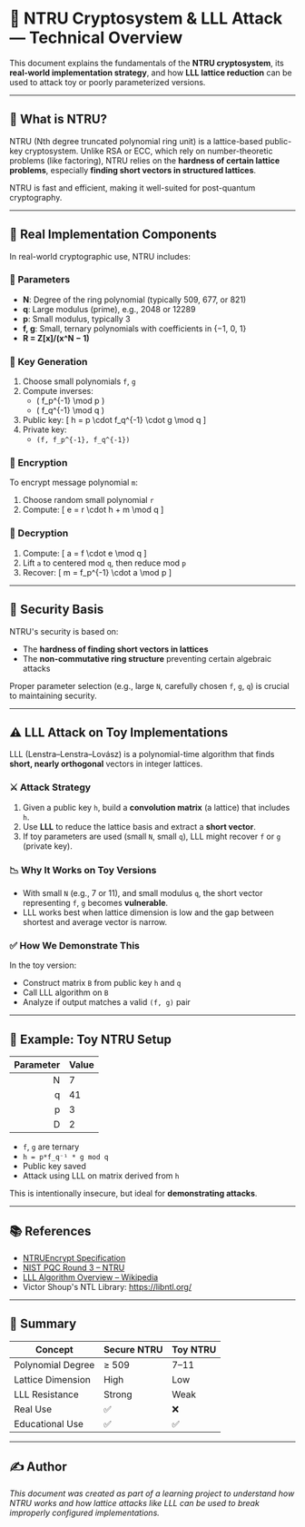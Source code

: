 # 🔐 NTRU Cryptosystem & LLL Attack — Technical Overview

This document explains the fundamentals of the **NTRU cryptosystem**, its **real-world implementation strategy**, and how **LLL lattice reduction** can be used to attack toy or poorly parameterized versions.

---

## 📌 What is NTRU?

NTRU (Nth degree truncated polynomial ring unit) is a lattice-based public-key cryptosystem. Unlike RSA or ECC, which rely on number-theoretic problems (like factoring), NTRU relies on the **hardness of certain lattice problems**, especially **finding short vectors in structured lattices**.

NTRU is fast and efficient, making it well-suited for post-quantum cryptography.

---

## 🔧 Real Implementation Components

In real-world cryptographic use, NTRU includes:

### 🔹 Parameters
- **N**: Degree of the ring polynomial (typically 509, 677, or 821)
- **q**: Large modulus (prime), e.g., 2048 or 12289
- **p**: Small modulus, typically 3
- **f, g**: Small, ternary polynomials with coefficients in {−1, 0, 1}
- **R = Z[x]/(x^N − 1)**

### 🔹 Key Generation
1. Choose small polynomials `f`, `g`
2. Compute inverses:
   - \( f_p^{-1} \mod p \)
   - \( f_q^{-1} \mod q \)
3. Public key:
   \[
   h = p \cdot f_q^{-1} \cdot g \mod q
   \]
4. Private key:
   - `(f, f_p^{-1}, f_q^{-1})`

### 🔹 Encryption
To encrypt message polynomial `m`:
1. Choose random small polynomial `r`
2. Compute:
   \[
   e = r \cdot h + m \mod q
   \]

### 🔹 Decryption
1. Compute:
   \[
   a = f \cdot e \mod q
   \]
2. Lift `a` to centered mod `q`, then reduce mod `p`
3. Recover:
   \[
   m = f_p^{-1} \cdot a \mod p
   \]

---

## 🔐 Security Basis

NTRU's security is based on:
- The **hardness of finding short vectors in lattices**
- The **non-commutative ring structure** preventing certain algebraic attacks

Proper parameter selection (e.g., large `N`, carefully chosen `f`, `g`, `q`) is crucial to maintaining security.

---

## ⚠️ LLL Attack on Toy Implementations

LLL (Lenstra–Lenstra–Lovász) is a polynomial-time algorithm that finds **short, nearly orthogonal** vectors in integer lattices.

### ⚔️ Attack Strategy

1. Given a public key `h`, build a **convolution matrix** (a lattice) that includes `h`.
2. Use **LLL** to reduce the lattice basis and extract a **short vector**.
3. If toy parameters are used (small `N`, small `q`), LLL might recover `f` or `g` (private key).

### 📉 Why It Works on Toy Versions
- With small `N` (e.g., 7 or 11), and small modulus `q`, the short vector representing `f`, `g` becomes **vulnerable**.
- LLL works best when lattice dimension is low and the gap between shortest and average vector is narrow.

### ✅ How We Demonstrate This

In the toy version:
- Construct matrix `B` from public key `h` and `q`
- Call LLL algorithm on `B`
- Analyze if output matches a valid `(f, g)` pair

---

## 🧪 Example: Toy NTRU Setup

| Parameter | Value |
|----------:|-------|
| N         | 7     |
| q         | 41    |
| p         | 3     |
| D         | 2     |

- `f`, `g` are ternary
- `h = p*f_q⁻¹ * g mod q`
- Public key saved
- Attack using LLL on matrix derived from `h`

This is intentionally insecure, but ideal for **demonstrating attacks**.

---

## 📚 References

- [NTRUEncrypt Specification](https://datatracker.ietf.org/doc/html/draft-ietf-lamps-ntru-00)
- [NIST PQC Round 3 – NTRU](https://csrc.nist.gov/Projects/post-quantum-cryptography/round-3-submissions)
- [LLL Algorithm Overview – Wikipedia](https://en.wikipedia.org/wiki/LLL_algorithm)
- Victor Shoup's NTL Library: https://libntl.org/

---

## 📌 Summary

| Concept           | Secure NTRU | Toy NTRU |
|------------------|-------------|----------|
| Polynomial Degree | ≥ 509       | 7–11     |
| Lattice Dimension | High        | Low      |
| LLL Resistance    | Strong      | Weak     |
| Real Use          | ✅           | ❌        |
| Educational Use   | ✅           | ✅        |

---

## ✍️ Author

*This document was created as part of a learning project to understand how NTRU works and how lattice attacks like LLL can be used to break improperly configured implementations.*

